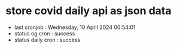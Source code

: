 # store covid daily api as json data

- last cronjob : Wednesday, 10 April 2024 00:54:01
- status og cron : success
- status daily cron : success
      
      